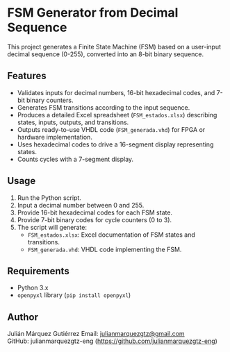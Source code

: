 # FSM Generator from Decimal Sequence

This project generates a Finite State Machine (FSM) based on a user-input decimal sequence (0-255), converted into an 8-bit binary sequence.

## Features

- Validates inputs for decimal numbers, 16-bit hexadecimal codes, and 7-bit binary counters.
- Generates FSM transitions according to the input sequence.
- Produces a detailed Excel spreadsheet (`FSM_estados.xlsx`) describing states, inputs, outputs, and transitions.
- Outputs ready-to-use VHDL code (`FSM_generada.vhd`) for FPGA or hardware implementation.
- Uses hexadecimal codes to drive a 16-segment display representing states.
- Counts cycles with a 7-segment display.

## Usage

1. Run the Python script.
2. Input a decimal number between 0 and 255.
3. Provide 16-bit hexadecimal codes for each FSM state.
4. Provide 7-bit binary codes for cycle counters (0 to 3).
5. The script will generate:
   - `FSM_estados.xlsx`: Excel documentation of FSM states and transitions.
   - `FSM_generada.vhd`: VHDL code implementing the FSM.

## Requirements

- Python 3.x
- `openpyxl` library (`pip install openpyxl`)

## Author

Julián Márquez Gutiérrez
Email: julianmarquezgtz@gmail.com  
GitHub: julianmarquezgtz-eng (https://github.com/julianmarquezgtz-eng)
